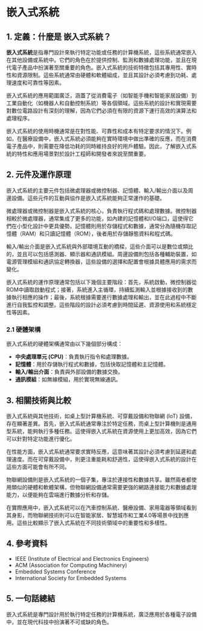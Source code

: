 # 嵌入式系統

## 1. 定義：什麼是 **嵌入式系統**？
**嵌入式系統**是指專門設計來執行特定功能或任務的計算機系統，這些系統通常嵌入在其他設備或系統中。它們的角色在於提供控制、監測和數據處理功能，並且在現代電子產品中扮演著至關重要的角色。嵌入式系統的技術特徵包括其專用性、實時性和資源限制。這些系統通常由硬體和軟體組成，並且其設計必須考慮到功耗、處理速度和可靠性等因素。

嵌入式系統的應用範圍廣泛，涵蓋了從消費電子（如智能手機和智能家居設備）到工業自動化（如機器人和自動控制系統）等各個領域。這些系統的設計和實現需要對數位電路設計有深刻的理解，因為它們必須在有限的資源下運行高效的演算法和處理程序。

嵌入式系統的使用時機通常是在對性能、可靠性和成本有特定要求的情況下。例如，在醫療設備中，嵌入式系統必須能夠在實時環境中做出準確的反應，而在消費電子產品中，則需要在降低功耗的同時維持良好的用戶體驗。因此，了解嵌入式系統的特性和應用場景對於設計工程師和開發者來說至關重要。

## 2. 元件及運作原理
嵌入式系統的主要元件包括微處理器或微控制器、記憶體、輸入/輸出介面以及周邊設備。這些元件的互動與協作是嵌入式系統能夠正常運作的基礎。

微處理器或微控制器是嵌入式系統的核心，負責執行程式碼和處理數據。微控制器相較於微處理器，通常集成了更多的功能，如內建的記憶體和I/O端口，這使得它們在小型化設計中更具優勢。記憶體則用於存儲程式和數據，通常分為隨機存取記憶體（RAM）和只讀記憶體（ROM），後者用於存儲靜態資料和程式碼。

輸入/輸出介面是嵌入式系統與外部環境互動的橋樑，這些介面可以是數位或類比的，並且可以包括感測器、顯示器和通訊模組。周邊設備則包括各種輔助裝置，如電源管理模組和通訊協定轉換器，這些設備的選擇和配置會根據具體應用的需求而變化。

嵌入式系統的運作原理通常包括以下幾個主要階段：首先，系統啟動，微控制器從ROM中讀取啟動程式；接著，系統進入主循環，持續監測輸入並根據接收到的數據執行相應的操作；最後，系統根據需要進行數據處理和輸出，並在此過程中不斷進行自我監控和調整。這些階段的設計必須考慮到時間延遲、資源使用和系統穩定性等因素。

### 2.1 硬體架構
嵌入式系統的硬體架構通常由以下幾個部分構成：
- **中央處理單元 (CPU)**：負責執行指令和處理數據。
- **記憶體**：用於存儲執行程式和數據，包括快取記憶體和主記憶體。
- **輸入/輸出介面**：負責與外部設備的數據交換。
- **通訊模組**：如無線模組，用於實現無線通訊。

## 3. 相關技術與比較
嵌入式系統與其他技術，如桌上型計算機系統、可穿戴設備和物聯網 (IoT) 設備，存在顯著差異。首先，嵌入式系統通常專注於特定任務，而桌上型計算機則是通用型系統，能夠執行多種任務。這使得嵌入式系統在資源使用上更加高效，因為它們可以針對特定功能進行優化。

在性能方面，嵌入式系統通常要求實時反應，這意味著其設計必須考慮到延遲和處理速度。而在可穿戴設備中，則更注重能耗和舒適性，這使得嵌入式系統的設計在這些方面可能會有所不同。

物聯網設備則是嵌入式系統的一個子集，專注於連接性和數據共享。雖然兩者都使用類似的硬體和軟體架構，但物聯網設備通常需要更強的網路連接能力和數據處理能力，以便能夠在雲端進行數據分析和存儲。

在實際應用中，嵌入式系統可以在汽車控制系統、醫療設備、家用電器等領域看到其身影，而物聯網技術則可以在智能家居、智慧城市和工業4.0等場景中找到應用。這些比較顯示了嵌入式系統在不同技術領域中的重要性和多樣性。

## 4. 參考資料
- IEEE (Institute of Electrical and Electronics Engineers)
- ACM (Association for Computing Machinery)
- Embedded Systems Conference
- International Society for Embedded Systems

## 5. 一句話總結
嵌入式系統是專門設計用於執行特定任務的計算機系統，廣泛應用於各種電子設備中，並在現代科技中扮演著不可或缺的角色。